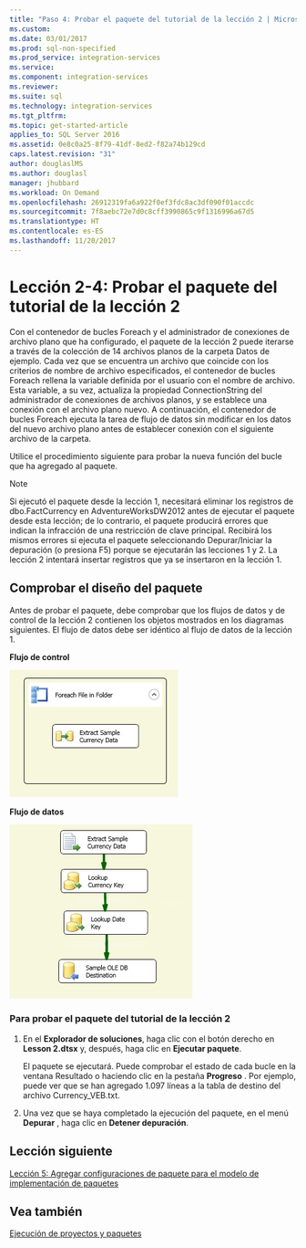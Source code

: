 ```yaml
---
title: "Paso 4: Probar el paquete del tutorial de la lección 2 | Microsoft Docs"
ms.custom: 
ms.date: 03/01/2017
ms.prod: sql-non-specified
ms.prod_service: integration-services
ms.service: 
ms.component: integration-services
ms.reviewer: 
ms.suite: sql
ms.technology: integration-services
ms.tgt_pltfrm: 
ms.topic: get-started-article
applies_to: SQL Server 2016
ms.assetid: 0e8c0a25-8f79-41df-8ed2-f82a74b129cd
caps.latest.revision: "31"
author: douglaslMS
ms.author: douglasl
manager: jhubbard
ms.workload: On Demand
ms.openlocfilehash: 26912319fa6a922f0ef3fdc8ac3df090f01accdc
ms.sourcegitcommit: 7f8aebc72e7d0c8cff3990865c9f1316996a67d5
ms.translationtype: HT
ms.contentlocale: es-ES
ms.lasthandoff: 11/20/2017
---
```

# <a name="lesson-2-4---testing-the-lesson-2-tutorial-package"></a>Lección 2-4: Probar el paquete del tutorial de la lección 2
Con el contenedor de bucles Foreach y el administrador de conexiones de archivo plano que ha configurado, el paquete de la lección 2 puede iterarse a través de la colección de 14 archivos planos de la carpeta Datos de ejemplo. Cada vez que se encuentra un archivo que coincide con los criterios de nombre de archivo especificados, el contenedor de bucles Foreach rellena la variable definida por el usuario con el nombre de archivo. Esta variable, a su vez, actualiza la propiedad ConnectionString del administrador de conexiones de archivos planos, y se establece una conexión con el archivo plano nuevo. A continuación, el contenedor de bucles Foreach ejecuta la tarea de flujo de datos sin modificar en los datos del nuevo archivo plano antes de establecer conexión con el siguiente archivo de la carpeta.  
  
Utilice el procedimiento siguiente para probar la nueva función del bucle que ha agregado al paquete.  
  
> [!NOTE]  
> Si ejecutó el paquete desde la lección 1, necesitará eliminar los registros de dbo.FactCurrency en AdventureWorksDW2012 antes de ejecutar el paquete desde esta lección; de lo contrario, el paquete producirá errores que indican la infracción de una restricción de clave principal. Recibirá los mismos errores si ejecuta el paquete seleccionando Depurar/Iniciar la depuración (o presiona F5) porque se ejecutarán las lecciones 1 y 2. La lección 2 intentará insertar registros que ya se insertaron en la lección 1.  
  
## <a name="checking-the-package-layout"></a>Comprobar el diseño del paquete  
Antes de probar el paquete, debe comprobar que los flujos de datos y de control de la lección 2 contienen los objetos mostrados en los diagramas siguientes. El flujo de datos debe ser idéntico al flujo de datos de la lección 1.  
  
**Flujo de control**  
  
![Flujo de control del paquete](../integration-services/media/task4lesson2control.gif "Control flow in package")  
  
**Flujo de datos**  
  
![Flujo de datos del paquete](../integration-services/media/task9lesson1data.gif "Data flow in package")  
  
### <a name="to-test-the-lesson-2-tutorial-package"></a>Para probar el paquete del tutorial de la lección 2  
  
1.  En el **Explorador de soluciones**, haga clic con el botón derecho en **Lesson 2.dtsx** y, después, haga clic en **Ejecutar paquete**.  
  
    El paquete se ejecutará. Puede comprobar el estado de cada bucle en la ventana Resultado o haciendo clic en la pestaña **Progreso** . Por ejemplo, puede ver que se han agregado 1.097 líneas a la tabla de destino del archivo Currency_VEB.txt.  
  
2.  Una vez que se haya completado la ejecución del paquete, en el menú **Depurar** , haga clic en **Detener depuración**.  
  
## <a name="next-lesson"></a>Lección siguiente  
[Lección 5: Agregar configuraciones de paquete para el modelo de implementación de paquetes](../integration-services/lesson-5-add-ssis-package-configurations-for-the-package-deployment-model.md)  
  
## <a name="see-also"></a>Vea también  
[Ejecución de proyectos y paquetes](~/integration-services/packages/deploy-integration-services-ssis-projects-and-packages.md)  
  
  
  

